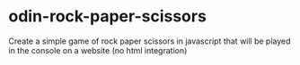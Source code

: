 # odin-rock-paper-scissors
Create a simple game of rock paper scissors in javascript
that will be played in the console on a website (no html integration)
